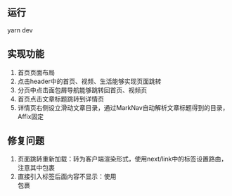 ## 运行
yarn dev

## 实现功能
1. 首页页面布局
2. 点击header中的首页、视频、生活能够实现页面跳转
3. 分页中点击面包屑导航能够跳转回首页、视频页
4. 首页点击文章标题跳转到详情页
5. 详情页右侧设立滑动文章目录，通过MarkNav自动解析文章标题得到的目录，Affix固定


## 修复问题
1. 页面跳转重新加载：转为客户端渲染形式，使用next/link中的<Link>标签设置路由，注意其中包裹<a>
2. 直接引入<Link>标签后面内容不显示：使用<div>包裹

